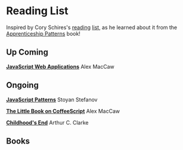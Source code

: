 # Reading List
Inspired by Cory Schires's [reading](http://coryschires.com/maintaining-a-reading-list-on-github/) [list](https://github.com/coryschires/reading-list), as he learned about it from the [Apprenticeship Patterns](http://www.amazon.com/dp/0596518382) book!

## Up Coming
**[JavaScript Web Applications](http://www.amazon.com/gp/product/B005KOJ3K4)** Alex MacCaw

## Ongoing
**[JavaScript Patterns](http://www.amazon.com/gp/product/B0046RERXE)** Stoyan Stefanov

**[The Little Book on CoffeeScript](http://www.amazon.com/gp/product/B006ZYZCRQ)** Alex MacCaw

**[Childhood's End](http://www.amazon.com/gp/product/0345444051)** Arthur C. Clarke

## Books